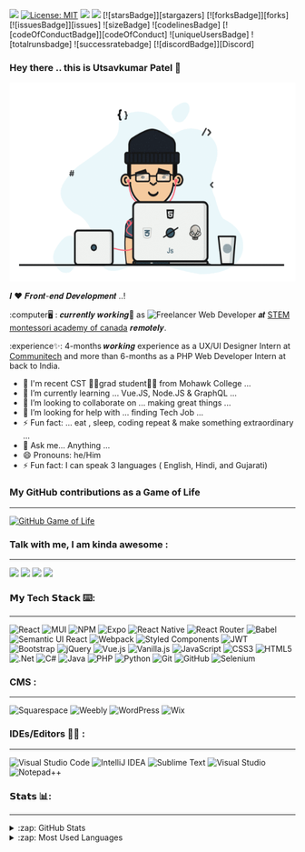 [![](https://img.shields.io/badge/Create-license-blue)](https://shields.io/category/license)
[![License: MIT](https://img.shields.io/badge/License-MIT-brightgreen.svg)](https://opensource.org/licenses/MIT)
![](https://komarev.com/ghpvc/?username=Utsav360&color-brightgreen.svg) 
![](https://img.shields.io/badge/Joined-Sept%2020%2C%202021-blueviolet)
[![starsBadge]][stargazers]
[![forksBadge]][forks]
[![issuesBadge]][issues]
![sizeBadge]
![codelinesBadge]
[![codeOfConductBadge]][codeOfConduct]
![uniqueUsersBadge]
![totalrunsbadge]
![successratebadge]
[![discordBadge]][Discord]

### Hey there .. this is Utsavkumar Patel 👋

<img alt="Utsavkumar_Patel" src="https://github.com/Utsav360/Utsav360/blob/main/Programmer.gif" width="600" height="350" />
<br/>

𝑰 ❤️ 𝑭𝒓𝒐𝒏𝒕-𝒆𝒏𝒅 𝑫𝒆𝒗𝒆𝒍𝒐𝒑𝒎𝒆𝒏𝒕 ..!

:computer🖥️  :  𝒄𝒖𝒓𝒓𝒆𝒏𝒕𝒍𝒚 𝒘𝒐𝒓𝒌𝒊𝒏𝒈💼 as ![Freelancer](https://img.shields.io/badge/Freelancer-%23239120.svg?style=for-the-badge&logo=Freelancer&logoColor=white) Web Developer 𝒂𝒕 [STEM montessori academy of canada](https://stemacademy.net/) 𝒓𝒆𝒎𝒐𝒕𝒆𝒍𝒚.

:experience✨: 4-months 𝒘𝒐𝒓𝒌𝒊𝒏𝒈 experience as a UX/UI Designer Intern at [Communitech](https://www.communitech.ca/) and more than 6-months as a PHP Web Developer Intern at back to India.

- 💬 I'm recent CST 👨‍💻grad student🧑‍🎓 from Mohawk College ...
- 🌱 I’m currently learning ... Vue.JS, Node.JS & GraphQL ...
- 👯 I’m looking to collaborate on ... making great things ...
- 🤔 I’m looking for help with ... finding Tech Job ...
- ⚡ Fun fact: ... eat , sleep, coding repeat & make something extraordinary ... 
- 💬 Ask me... Anything ...
- 😄 Pronouns: he/Him
- ⚡ Fun fact: I can speak 3 languages ( English, Hindi, and Gujarati)

### My GitHub contributions as a Game of Life
-----
[![GitHub Game of Life](https://github4life.herokuapp.com/ethomson.gif?z=6)](https://github4life.herokuapp.com/ethomson)

### Talk with me, I am kinda awesome : 
-----
[![](https://img.shields.io/badge/LinkedIn-Utsavkumar_Patel-blue?logo=Linkedin&logoColor=blue&labelColor=black)](https://www.linkedin.com/in/utsavkumar-patel-e3606/)
[![](https://img.shields.io/badge/Outlook-Utsavkumar_Patel-%2335BDB2?logo=Outlook&logoColor=Red&labelColor=black)](mailto:utsavkumar-mukeshbhai.patel@mohawkcollege.ca)
[![](https://img.shields.io/badge/GitHub-Utsavkumar_Patel-%23181717?logo=github)](https://github.com/Utsav360)
[![](https://img.shields.io/badge/Whatsapp-Utsavkumar_Patel-25D366?logo=whatsapp&logoColor=green)](https://wa.me/+13653666324)

### 𝗠𝘆 Tech 𝗦𝘁𝗮𝗰𝗸 ⌨️:
-----
![React](https://img.shields.io/badge/-React.Js-61DAFB?style=for-the-badge&logo=react&logoColor=white)
![MUI](https://img.shields.io/badge/MUI-%230081CB?style=for-the-badge&logo=mui&logoColor=white)
![NPM](https://img.shields.io/badge/NPM-%23000000?style=for-the-badge&logo=npm&logoColor=white)
![Expo](https://img.shields.io/badge/expo-1C1E24?style=for-the-badge&logo=expo&logoColor=#D04A37)
![React Native](https://img.shields.io/badge/react_native-%2320232a?style=for-the-badge&logo=react&logoColor=%2361DAFB)
![React Router](https://img.shields.io/badge/React_Router-CA4245?style=for-the-badge&logo=react-router&logoColor=white)
![Babel](https://img.shields.io/badge/Babel-F9DC3e?style=for-the-badge&logo=babel&logoColor=black)
![Semantic UI React](https://img.shields.io/badge/Semantic%20UI%20React-%2335BDB2?style=for-the-badge&logo=SemanticUIReact&logoColor=white)
![Webpack](https://img.shields.io/badge/webpack-%238DD6F9.svg?style=for-the-badge&logo=webpack&logoColor=black)
![Styled Components](https://img.shields.io/badge/styled--components-DB7093?style=for-the-badge&logo=styled-components&logoColor=white)
![JWT](https://img.shields.io/badge/JWT-black?style=for-the-badge&logo=JSON%20web%20tokens)
![Bootstrap](https://img.shields.io/badge/bootstrap-%23563D7C.svg?style=for-the-badge&logo=bootstrap&logoColor=white)
![jQuery](https://img.shields.io/badge/jquery-%230769AD.svg?style=for-the-badge&logo=jquery&logoColor=white)
![Vue.js](https://img.shields.io/badge/-Vue.js-%232c3e50?style=for-the-badge&logo=vuedotjs)
![Vanilla.js](https://img.shields.io/badge/-Vanilla.js-yellow?style=for-the-badge&logo=vanilla)
![JavaScript](https://img.shields.io/badge/javascript-%23323330.svg?style=for-the-badge&logo=javascript&logoColor=%23F7DF1E)
![CSS3](https://img.shields.io/badge/css3-%231572B6.svg?style=for-the-badge&logo=css3&logoColor=white)
![HTML5](https://img.shields.io/badge/html5-%23E34F26.svg?style=for-the-badge&logo=html5&logoColor=white)
![.Net](https://img.shields.io/badge/.NET-5C2D91?style=for-the-badge&logo=.net&logoColor=white)
![C#](https://img.shields.io/badge/c%23-%23239120.svg?style=for-the-badge&logo=c-sharp&logoColor=white)
![Java](https://img.shields.io/badge/java-%23ED8B00.svg?style=for-the-badge&logo=java&logoColor=white)
![PHP](https://img.shields.io/badge/php-%23777BB4.svg?style=for-the-badge&logo=php&logoColor=white)
![Python](https://img.shields.io/badge/python-3670A0?style=for-the-badge&logo=python&logoColor=ffdd54)
![Git](https://img.shields.io/badge/git-%23F05033.svg?style=for-the-badge&logo=git&logoColor=white)
![GitHub](https://img.shields.io/badge/github-%23121011.svg?style=for-the-badge&logo=github&logoColor=white)
![Selenium](https://img.shields.io/badge/-selenium-%43B02A?style=for-the-badge&logo=selenium&logoColor=white)

### CMS  :
-----
![Squarespace](https://img.shields.io/badge/squarespace-2F3134?style=for-the-badge&logo=Squarespace&logoColor=white)
![Weebly](https://img.shields.io/badge/-weebly-%23E5E5E5?style=for-the-badge&logo=weebly&logoColor=058a5e)
![WordPress](https://img.shields.io/badge/WordPress-%23117AC9.svg?style=for-the-badge&logo=WordPress&logoColor=white)
![Wix](https://img.shields.io/badge/wix-000?style=for-the-badge&logo=wix&logoColor=white)

### IDEs/Editors 👨‍💻 : 
-----
![Visual Studio Code](https://img.shields.io/badge/Visual%20Studio%20Code-0078d7.svg?style=for-the-badge&logo=visual-studio-code&logoColor=white)
![IntelliJ IDEA](https://img.shields.io/badge/IntelliJ_IDEA-000000.svg?style=for-the-badge&logo=intellij-idea&logoColor=white)
![Sublime Text](https://img.shields.io/badge/sublime_text-%23575757.svg?style=for-the-badge&logo=sublime-text&logoColor=important)
![Visual Studio](https://img.shields.io/badge/Visual%20Studio-5C2D91.svg?style=for-the-badge&logo=visual-studio&logoColor=white)
![Notepad++](https://img.shields.io/badge/Notepad_++-%23239120.svg?style=for-the-badge&logo=notepad++&logoColor=white)

### 𝗦𝘁𝗮𝘁𝘀 📊:
-----
<details>
  <summary>:zap: GitHub Stats</summary>

  <img align="left" alt="Utsavkumar Patel's GitHub Stats" src="https://github-readme-stats.vercel.app/api?username=Utsav360&show_icons=true&hide_border=true&theme=discord_old_blurple" />

</details>

<details>
  <summary>:zap: Most Used Languages</summary>

<img align="left" alt="Utsavkumar Patel's GitHub Top Languages" src="https://github-readme-stats.vercel.app/api/top-langs/?username=Utsav360&layout=compact&theme=dracula&langs_count=10" />

</details>





